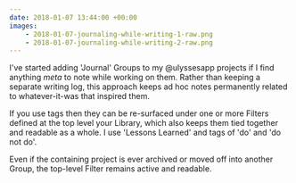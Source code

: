 ```yaml
---
date: 2018-01-07 13:44:00 +00:00
images:
    - 2018-01-07-journaling-while-writing-1-raw.png
    - 2018-01-07-journaling-while-writing-2-raw.png
---
```


I've started adding 'Journal' Groups to my @ulyssesapp projects if I find anything _meta_ to note while working on them. Rather than keeping a separate writing log, this approach keeps ad hoc notes permanently related to whatever-it-was that inspired them. 

If you use tags then they can be re-surfaced under one or more Filters defined at the top level your Library, which also keeps them tied together and readable as a whole. I use 'Lessons Learned' and tags of 'do' and 'do not do'. 

Even if the containing project is ever archived or moved off into another Group, the top-level Filter remains active and readable.
